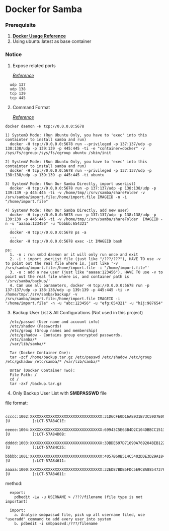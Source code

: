 # Docker for Samba

### Prerequisite
  1. [**Docker Usage Reference**](https://github.com/JiangWeiGitHub/Docker)
  2. Using ubuntu:latest as base container

### Notice
  1. Expose related ports<p>
  [*Reference*](https://www.samba.org/~tpot/articles/firewall.html)<p>
  
  ```
    udp 137
    udp 138
    tcp 139
    tcp 445
  ```
  2. Command Format<p>
  [*Reference*](https://github.com/docker/docker/issues/7459)<p>

  ```
  docker daemon -H tcp://0.0.0.0:5678
  
  1) SystemD Mode: (Run Ubuntu Only, you have to 'exec' into this containter to install samba and run)
    docker -H tcp://0.0.0.0:5678 run --privileged -p 137:137/udp -p 138:138/udp -p 139:139 -p 445:445 -ti -e "container=docker" -v /sys/fs/cgroup:/sys/fs/cgroup ubuntu /sbin/init
    
  2) SystemV Mode: (Run Ubuntu Only, you have to 'exec' into this containter to install samba and run)
    docker -H tcp://0.0.0.0:5678 run --privileged -p 137:137/udp -p 138:138/udp -p 139:139 -p 445:445 -ti ubuntu
    
  3) SystemV Mode: (Run Our Samba Directly, import userList)
    docker -H tcp://0.0.0.0:5678 run -p 137:137/udp -p 138:138/udp -p 139:139 -p 445:445 -ti -v /home/tmp/:/srv/samba/shareFolder -v /srv/samba/import.file:/home/import.file IMAGEID -n -i "/home/import.file"
    
  4) SystemV Mode: (Run Our Samba Directly, add new user)
    docker -H tcp://0.0.0.0:5678 run -p 137:137/udp -p 138:138/udp -p 139:139 -p 445:445 -ti -v /home/tmp/:/srv/samba/shareFolder  IMAGEID -n -u "aaaaa:123456" -u "bbbbb:654321"
    ...
    docker -H tcp://0.0.0.0:5678 ps -a
    ...
    docker -H tcp://0.0.0.0:5678 exec -it IMAGEID bash
  ```
  
  ```
  ps:
    1. -n : run smbd daemon or it will only run once and exit
    2. -i : import userList file (just like "/???/???"), HAVE TO use -v to point out the real file where is, just like '-v /srv/samba/import.file:/home/import.file -i "/home/import.file"'
    3. -u : add a new user (just like "aaaaa:123456"), HAVE TO use -v to point out the real file where is, and container path is '/srv/samba/backup/'
    4. Can use all parameters, docker -H tcp://0.0.0.0:5678 run -p 137:137/udp -p 138:138/udp -p 139:139 -p 445:445 -ti -v /home/tmp/:/srv/samba/backup/ -v /srv/samba/import.file:/home/import.file IMAGEID -i "/home/import.file" -n -u "abc:123456" -u "efg:654321" -u "hij:987654"
  ```
  
  3. Backup User List & All Configurations (Not used in this project)

  ```
    /etc/passwd (User name and account info)
    /etc/shadow (Passwords)
    /etc/group (Group names and membership)
    /etc/gshadow - Contains group encrypted passwords.
    /etc/samba/*
    /var/lib/samba/*
  ```
  
  ```
    Tar (Docker Container One):
    tar -zcf /home/backup.tar.gz /etc/passwd /etc/shadow /etc/group /etc/gshadow /etc/samba/* /var/lib/samba/*
    
    Untar (Docker Container Two):
    File Path: /
    cd /
    tar -zxf /backup.tar.gz
  ```

  4. Only Backup User List with **SMBPASSWD** file
  
  file format:<p>
  ```
    ccccc:1002:XXXXXXXXXXXXXXXXXXXXXXXXXXXXXXXX:31D6CFE0D16AE931B73C59D7E0C089C0:[U          ]:LCT-57A84C1E:
    eeeee:1004:XXXXXXXXXXXXXXXXXXXXXXXXXXXXXXXX:69943C5E63B4D2C104DBBCC15138B72B:[U          ]:LCT-57A84D0B:
    ddddd:1003:XXXXXXXXXXXXXXXXXXXXXXXXXXXXXXXX:3DBDE697D71690A769204BEB12283678:[U          ]:LCT-57A84C25:
    bbbbb:1001:XXXXXXXXXXXXXXXXXXXXXXXXXXXXXXXX:4057B60B514C5402DDE3D29A1845C366:[U          ]:LCT-57A84611:
    aaaaa:1000:XXXXXXXXXXXXXXXXXXXXXXXXXXXXXXXX:32ED87BDB5FDC5E9CBA88547376818D4:[U          ]:LCT-57A84611:

  ```

  method:<p>
  ```
    export:
      pdbedit -Lw -u USERNAME > /???/filename (file type is not important)
      
    import:
      a. Analyse smbpasswd file, pick up all username filed, use "useradd" command to add every user into system
      b. pdbedit -i smbpasswd:/???/filename
  ```
